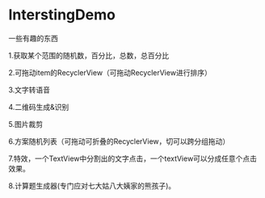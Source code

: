# InterstingDemo
一些有趣的东西

1.获取某个范围的随机数，百分比，总数，总百分比

2.可拖动item的RecyclerView（可拖动RecyclerView进行排序）

3.文字转语音

4.二维码生成&识别

5.图片裁剪

6.方案随机列表（可拖动可折叠的RecyclerView，切可以跨分组拖动）

7.特效，一个TextView中分割出的文字点击，一个textView可以分成任意个点击效果。

8.计算题生成器(专门应对七大姑八大姨家的熊孩子)。
